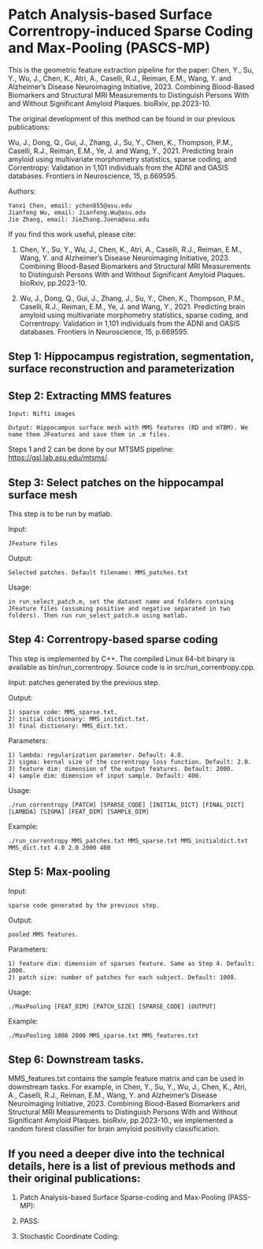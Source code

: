 # Patch Analysis-based Surface Correntropy-induced Sparse Coding and Max-Pooling (PASCS-MP)

This is the geometric feature extraction pipeline for the paper: Chen, Y., Su, Y., Wu, J., Chen, K., Atri, A., Caselli, R.J., Reiman, E.M., Wang, Y. and Alzheimer’s Disease Neuroimaging Initiative, 2023. Combining Blood-Based Biomarkers and Structural MRI Measurements to Distinguish Persons With and Without Significant Amyloid Plaques. bioRxiv, pp.2023-10.


The original development of this method can be found in our previous publications:

Wu, J., Dong, Q., Gui, J., Zhang, J., Su, Y., Chen, K., Thompson, P.M., Caselli, R.J., Reiman, E.M., Ye, J. and Wang, Y., 2021. Predicting brain amyloid using multivariate morphometry statistics, sparse coding, and Correntropy: Validation in 1,101 individuals from the ADNI and OASIS databases. Frontiers in Neuroscience, 15, p.669595.

Authors:

	Yanxi Chen, email: ychen855@asu.edu
 	Jianfeng Wu, email: Jianfeng.Wu@asu.edu
  	Jie Zhang, email: JieZhang.Joena@asu.edu

If you find this work useful, please cite:

1. Chen, Y., Su, Y., Wu, J., Chen, K., Atri, A., Caselli, R.J., Reiman, E.M., Wang, Y. and Alzheimer’s Disease Neuroimaging Initiative, 2023. Combining Blood-Based Biomarkers and Structural MRI Measurements to Distinguish Persons With and Without Significant Amyloid Plaques. bioRxiv, pp.2023-10.

2. Wu, J., Dong, Q., Gui, J., Zhang, J., Su, Y., Chen, K., Thompson, P.M., Caselli, R.J., Reiman, E.M., Ye, J. and Wang, Y., 2021. Predicting brain amyloid using multivariate morphometry statistics, sparse coding, and Correntropy: Validation in 1,101 individuals from the ADNI and OASIS databases. Frontiers in Neuroscience, 15, p.669595.

## Step 1: Hippocampus registration, segmentation, surface reconstruction and parameterization
## Step 2: Extracting MMS features

	Input: Nifti images

	Output: Hippocampus surface mesh with MMS features (RD and mTBM). We name them JFeatures and save them in .m files.

Steps 1 and 2 can be done by our MTSMS pipeline: https://gsl.lab.asu.edu/mtsms/.

## Step 3: Select patches on the hippocampal surface mesh

This step is to be run by matlab.

Input:

	JFeature files

Output:

	Selected patches. Default filename: MMS_patches.txt

Usage:

	in run_select_patch.m, set the dataset name and folders containg JFeature files (assuming positive and negative separated in two folders). Then run run_select_patch.m using matlab.

## Step 4: Correntropy-based sparse coding

This step is implemented by C++. The compiled Linux 64-bit binary is available as bin/run_correntropy. Source code is in src/run_correntropy.cpp.

Input: patches generated by the previous step.

Output:

	1) sparse code: MMS_sparse.txt.
	2) initial dictionary: MMS_initdict.txt.
 	3) final dictionary: MMS_dict.txt.

Parameters:

	1) lambda: regularization parameter. Default: 4.0.
 	2) sigma: kernal size of the correntropy loss function. Default: 2.0.
  	3) feature dim: dimension of the output features. Default: 2000.
   	4) sample dim: dimension of input sample. Default: 400.

Usage:

	./run_correntropy [PATCH] [SPARSE_CODE] [INITIAL_DICT] [FINAL_DICT] [LAMBDA] [SIGMA] [FEAT_DIM] [SAMPLE_DIM]

Example:

	./run_correntropy MMS_patches.txt MMS_sparse.txt MMS_initialdict.txt MMS_dict.txt 4.0 2.0 2000 400

## Step 5: Max-pooling

Input:

	sparse code generated by the previous step.

Output:

	pooled MMS features.

Parameters:

	1) feature dim: dimension of sparses feature. Same as Step 4. Default: 2000.
 	2) patch size: number of patches for each subject. Default: 1008.

Usage:

	./MaxPooling [FEAT_DIM] [PATCH_SIZE] [SPARSE_CODE] [OUTPUT]

Example:

	./MaxPooling 1008 2000 MMS_sparse.txt MMS_features.txt

## Step 6: Downstream tasks.

MMS_features.txt contains the sample feature matrix and can be used in downstream tasks. For example, in Chen, Y., Su, Y., Wu, J., Chen, K., Atri, A., Caselli, R.J., Reiman, E.M., Wang, Y. and Alzheimer’s Disease Neuroimaging Initiative, 2023. Combining Blood-Based Biomarkers and Structural MRI Measurements to Distinguish Persons With and Without Significant Amyloid Plaques. bioRxiv, pp.2023-10., we implemented a random forest classifier for brain amyloid positivity classification.

## If you need a deeper dive into the technical details, here is a list of previous methods and their original publications:

1. Patch Analysis-based Surface Sparse-coding and Max-Pooling (PASS-MP): 

2. PASS: 

3. Stochastic Coordinate Coding: 


